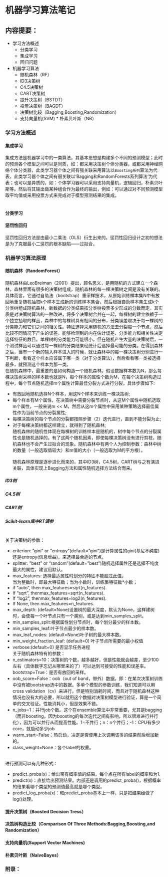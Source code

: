 # 机器学习算法笔记
## 内容提要：
* 学习方法概述
  * 分类学习
  * 集成学习
  * 回归问题
* 机器学习算法
  * 随机森林（RF）
   * ID3决策树
   * C4.5决策树
   * CART决策树
  * 提升决策树（BSTDT）
  * 投票决策树（BAGDT）
  * 决策树比较（Bagging,Boosting,Randomization）
  * 支持向量机(SVM)
  * 朴素贝叶斯（NB）
### 学习方法概述

#### 集成学习
  集成方法是机器学习中的一类算法，其基本思想是构建多个不同的预测模型；此时的预测各个模型之间可以是同质，如：都采用决策树个体分类器，或都采用神经网络个体分类器，此类学习器个体之间有强关联采用算法以`Boosting系列`算法为代表，此类学习器个体之间有弱关联以‘Bagging和RandomForests系列算法’为代表；也可以是异质的，如：个体学习器可以采用支持向量机，逻辑回归，朴素贝叶斯等。然后将其输出做某种组合作为最终的输出，例如：可以通过对不同预测模型取平均值或采用投票方式来完成对于模型预测结果的集成。
  <br></br>
#### 分类学习
#### 惩罚性回归
惩罚性回归方法是由最小二乘法（OLS）衍生出来的。惩罚性回归设计之初的想法是为了克服最小二惩罚的根本缺陷——过拟合。

### 机器学习算法原理
#### 随机森林（RandomForest）
随机森林由LeoBreiman（2001）提出，顾名思义，是用随机的方式建立一个森林，森林里面有很多的决策树组成，随机森林的每一棵决策树之间是没有关联的。具体而言，它通过自助法（bootstrap）重采样技术，从原始训练样本集N中有放回地重复随机抽取k个样本生成新的训练样本集合，然后根据自助样本集生成k个分类树组成随机森林，新数据的分类结果按分类树投票多少形成的分数而定。其实质是对决策树算法的一种改进，将多个决策树合并在一起，每棵树的建立依赖于一个独立抽取的样品，森林中的每棵树具有相同的分布，分类误差取决于每一棵树的分类能力和它们之间的相关性。特征选择采用随机的方法去分裂每一个节点，然后比较不同情况下产生的误差。能够检测到的内在估计误差、分类能力和相关性决定选择特征的数目。单棵树的分类能力可能很小，但在随机产生大量的决策树后，一个测试样品可以通过每一棵树的分类结果经统计后选择最可能的分类。在得到森林之后，当有一个新的输入样本进入的时候，就让森林中的每一棵决策树分别进行一下判断，看看这个样本应该属于哪一类（对于分类算法），然后看看哪一类被选择最多，就预测这个样本为那一类。
<br>在随机森林中，最重要的是如何构造一个随机森林。假设数据样本数为N，那么每棵决策树采样的样本数也就是N，每个样本的属性个数为M，在每个决策树构造过程中，每个节点随机选择m个属性计算最佳分裂方式进行分裂。具体步骤如下:</br> 
* 有放回地随机选择N个样本，用这N个样本来训练一棵决策树;
* 每个样本有M个属性，在决策树中需要分裂节点时，从这M个属性中随机选取m个属性，一般来说m << M，然后从这m个属性中采用某种策略选择最佳属性作为当前节点的分裂属性;
* 每棵决策树的每个节点的分裂都按照步骤（2）迭代进行，直到不能分裂为止;
* 对于每棵决策树都这样建立，就得到了随机森林;
<br>随机森林的随机性体现在每棵树的训练样本是随机的，树中每个节点的分裂属性也是随机选择的。有了这两个随机因素，即使每棵决策树没有进行剪枝，随机森林也不会产生过拟合的现象。随机森林中有两个人为控制参数：森林中树的数量（一般选取值较大）和m值的大小（一般选取为M的平方根）。</br>
<br>随机森林原理是逐步进化而来的，其中ID3树，C4.5树，CART树与之有演进关联，具体实现上Bagging方法和属性随机选择方法结合而来。</br>
##### ID3树
##### C4.5树
##### CART树
##### Scikit-learn库中RT调参
<br>关于决策树的参数：</br>
* criterion: ”gini” or “entropy”(default=”gini”)是计算属性的gini(基尼不纯度)还是entropy(信息增益)，来选择最合适的节点。
* splitter: ”best” or “random”(default=”best”)随机选择属性还是选择不纯度最大的属性，建议用默认。
* max_features: 选择最适属性时划分的特征不能超过此值。
<br>当为整数时，即最大特征数；当为小数时，训练集特征数*小数；</br>
* if “auto”, then max_features=sqrt(n_features).
* If “sqrt”, thenmax_features=sqrt(n_features).
* If “log2”, thenmax_features=log2(n_features).
* If None, then max_features=n_features.
* max_depth: (default=None)设置树的最大深度，默认为None，这样建树时，会使每一个叶节点只有一个类别，或是达到min_samples_split。
* min_samples_split:根据属性划分节点时，每个划分最少的样本数。
* min_samples_leaf:叶子节点最少的样本数。
* max_leaf_nodes: (default=None)叶子树的最大样本数。
* min_weight_fraction_leaf: (default=0) 叶子节点所需要的最小权值
* verbose:(default=0) 是否显示任务进程
<br>关于随机森林特有的参数：</br>
* n_estimators=10：决策树的个数，越多越好，但是性能就会越差，至少100左右（具体数字忘记从哪里来的了）可以达到可接受的性能和误差率。 
bootstrap=True：是否有放回的采样。  
* oob_score=False：oob（out of band，带外）数据，即：在某次决策树训练中没有被bootstrap选中的数据。多单个模型的参数训练，我们知道可以用cross validation（cv）来进行，但是特别消耗时间，而且对于随机森林这种情况也没有大的必要，所以就用这个数据对决策树模型进行验证，算是一个简单的交叉验证。性能消耗小，但是效果不错。  
* n_jobs=1：并行job个数。这个在ensemble算法中非常重要，尤其是bagging（而非boosting，因为boosting的每次迭代之间有影响，所以很难进行并行化），因为可以并行从而提高性能。1=不并行；n：n个并行；-1：CPU有多少core，就启动多少job
* warm_start=False：热启动，决定是否使用上次调用该类的结果然后增加新的。  
* class_weight=None：各个label的权重。  

<br>进行预测可以有几种形式：<br>
* predict_proba(x)：给出带有概率值的结果。每个点在所有label的概率和为1.  
* predict(x)：直接给出预测结果。内部还是调用的predict_proba()，根据概率的结果看哪个类型的预测值最高就是哪个类型。  
* predict_log_proba(x)：和predict_proba基本上一样，只是把结果给做了log()处理。

#### 提升决策树（Boosted Decision Tress）
#### 决策树构造比较（Comparison Of Three Methods:Bagging,Boosting,and Randomization）
#### 支持向量机(Support Vector Machines)
#### 朴素贝叶斯（NaiveBayes）

### 附录：
